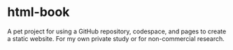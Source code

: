 # html-book
A pet project for using a GitHub repository, codespace, and pages to create a static website. For my own private study or for non-commercial research.
